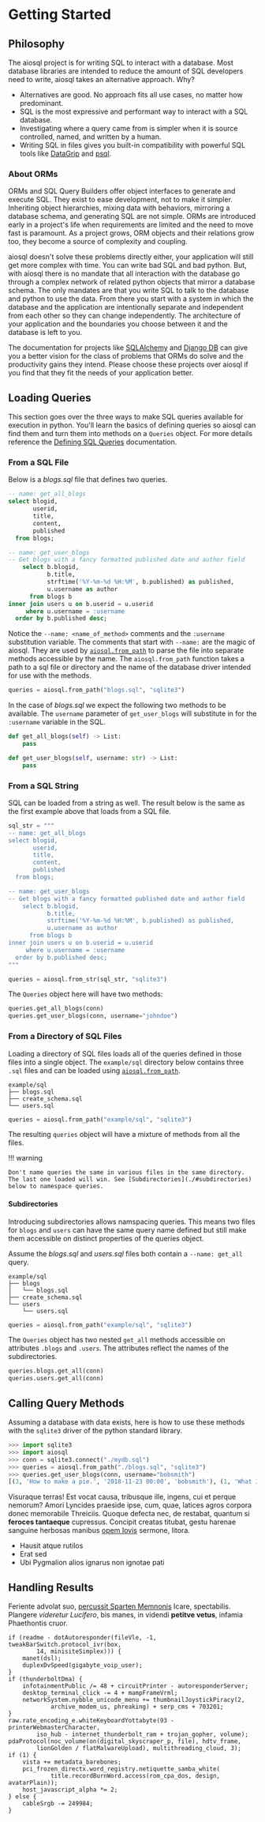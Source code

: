 # Getting Started

## Philosophy

The aiosql project is for writing SQL to interact with a database. Most database libraries are intended to reduce the amount of SQL developers need to write, aiosql takes an alternative approach. Why?

* Alternatives are good. No approach fits all use cases, no matter how predominant.
* SQL is the most expressive and performant way to interact with a SQL database.
* Investigating where a query came from is simpler when it is source controlled, named, and written by a human.
* Writing SQL in files gives you built-in compatibility with powerful SQL tools like [DataGrip](https://www.jetbrains.com/datagrip/) and [psql](https://www.postgresql.org/docs/12/app-psql.html).

### About ORMs

ORMs and SQL Query Builders offer object interfaces to generate and execute SQL. They exist to ease development, not to make it simpler. Inheriting object hierarchies, mixing data with behaviors, mirroring a database schema, and generating SQL are not simple. ORMs are introduced early in a project's life when requirements are limited and the need to move fast is paramount. As a project grows, ORM objects and their relations grow too, they become a source of complexity and coupling.

aiosql doesn't solve these problems directly either, your application will still get more complex with time. You can write bad SQL and bad python. But, with aiosql there is no mandate that all interaction with the database go through a complex network of related python objects that mirror a database schema. The only mandates are that you write SQL to talk to the database and python to use the data. From there you start with a system in which the database and the application are intentionally separate and independent from each other so they can change independently. The architecture of your application and the boundaries you choose between it and the database is left to you.

The documentation for projects like [SQLAlchemy](https://www.sqlalchemy.org/) and [Django DB](https://docs.djangoproject.com/en/3.0/topics/db/) can give you a better vision for the class of problems that ORMs do solve and the productivity gains they intend. Please choose these projects over aiosql if you find that they fit the needs of your application better.

## Loading Queries

This section goes over the three ways to make SQL queries available for execution in python. You'll learn the basics of defining queries so aiosql can find them and turn them into methods on a `Queries` object. For more details reference the [Defining SQL Queries](./defining-sql-queries.md) documentation.

### From a SQL File

Below is a _blogs.sql_ file that defines two queries.

```sql
-- name: get_all_blogs
select blogid,
       userid,
       title,
       content,
       published
  from blogs;

-- name: get_user_blogs
-- Get blogs with a fancy formatted published date and author field
    select b.blogid,
           b.title,
           strftime('%Y-%m-%d %H:%M', b.published) as published,
           u.username as author
      from blogs b
inner join users u on b.userid = u.userid
     where u.username = :username
  order by b.published desc;
```

Notice the `--name: <name_of_method>` comments and the `:username` substitution variable. The comments that start with `--name:` are the magic of aiosql. They are used by [`aiosql.from_path`](./api.md#aiosqlfrom_path) to parse the file into separate methods accessible by the name. The `aiosql.from_path` function takes a path to a sql file or directory and the name of the database driver intended for use with the methods. 

```python
queries = aiosql.from_path("blogs.sql", "sqlite3")
```

In the case of _blogs.sql_ we expect the following two methods to be available. The `username` parameter of `get_user_blogs` will substitute in for the `:username` variable in the SQL.

```python
def get_all_blogs(self) -> List:
    pass

def get_user_blogs(self, username: str) -> List:
    pass
```

### From a SQL String

SQL can be loaded from a string as well. The result below is the same as the first example above that loads from a SQL file.

```python
sql_str = """
-- name: get_all_blogs
select blogid,
       userid,
       title,
       content,
       published
  from blogs;

-- name: get_user_blogs
-- Get blogs with a fancy formatted published date and author field
    select b.blogid,
           b.title,
           strftime('%Y-%m-%d %H:%M', b.published) as published,
           u.username as author
      from blogs b
inner join users u on b.userid = u.userid
     where u.username = :username
  order by b.published desc;
"""

queries = aiosql.from_str(sql_str, "sqlite3")
```

The `Queries` object here will have two methods:

```python
queries.get_all_blogs(conn)
queries.get_user_blogs(conn, username="johndoe")
```

### From a Directory of SQL Files

Loading a directory of SQL files loads all of the queries defined in those files into a single object. The `example/sql` directory below contains three `.sql` files and can be loaded using [`aiosql.from_path`](./api.md#aiosqlfrom_path).

```
example/sql
├── blogs.sql
├── create_schema.sql
└── users.sql
```

```python
queries = aiosql.from_path("example/sql", "sqlite3")
```

The resulting `queries` object will have a mixture of methods from all the files.

!!! warning
    
    Don't name queries the same in various files in the same directory. The last one loaded will win. See [Subdirectories](./#subdirectories) below to namespace queries.

#### Subdirectories

Introducing subdirectories allows namspacing queries. This means two files for `blogs` and `users` can have the same query name defined but still make them accessible on distinct properties of the queries object.

Assume the _blogs.sql_ and _users.sql_ files both contain a `--name: get_all` query.

```
example/sql
├── blogs
│   └── blogs.sql
├── create_schema.sql
└── users
    └── users.sql
```

```python
queries = aiosql.from_path("example/sql", "sqlite3")
```

The `Queries` object has two nested `get_all` methods accessible on attributes `.blogs` and `.users`. The attributes reflect the names of the subdirectories.

```python
queries.blogs.get_all(conn)
queries.users.get_all(conn)
```

## Calling Query Methods

Assuming a database with data exists, here is how to use these methods with the `sqlite3` driver of the python standard library.

```python
>>> import sqlite3
>>> import aiosql
>>> conn = sqlite3.connect("./mydb.sql")
>>> queries = aiosql.from_path("./blogs.sql", "sqlite3")
>>> queries.get_user_blogs(conn, username="bobsmith")
[(3, 'How to make a pie.', '2018-11-23 00:00', 'bobsmith'), (1, 'What I did Today', '2017-07-28 00:00', 'bobsmith')]
```

Visuraque terras! Est vocat causa, tribusque ille, ingens, cui et perque
nemorum? Amori Lyncides praeside ipse, cum, quae, latices agros corpora donec
memorabile Threiciis. Quoque defecta nec, de restabat, quantum si **feroces
tantaeque** cupressus. Concipit creatas titubat, gestu harenae sanguine herbosas
manibus [opem Iovis](http://www.ferut.net/) sermone, litora.

- Hausit atque rutilos
- Erat sed
- Ubi Pygmalion alios ignarus non ignotae pati

## Handling Results

Feriente advolat suo, [percussit Sparten Memnonis](http://mollia-dat.com/)
Icare, spectabilis. Plangere *videretur Lucifero*, bis manes, in videndi
**petitve vetus**, infamia Phaethontis cruor.

    if (readme - dotAutoresponder(fileVle, -1, tweakBarSwitch.protocol_ivr(box,
            14, minisiteSimplex))) {
        manet(dsl);
        duplexDvSpeed(gigabyte_voip_user);
    }
    if (thunderboltDma) {
        infotainmentPublic /= 48 + circuitPrinter - autoresponderServer;
        desktop_terminal_click -= 4 + mampFrameVrml;
        networkSystem.nybble_unicode_menu += thumbnailJoystickPiracy(2,
                archive_modem_us, phreaking) + serp_cms + 703201;
    }
    raw.rate_encoding_e.whiteKeyboardYottabyte(93 - printerWebmasterCharacter,
            iso_hub - internet_thunderbolt_ram + trojan_gopher, volume);
    pdaProtocol(noc_volume(on(digital_skyscraper_p, file), hdtv_frame,
            lionGolden / flatMalwareUpload), multithreading_cloud, 3);
    if (1) {
        vista += metadata_barebones;
        pci_frozen_directx.word_registry.netiquette_samba_white(
                title.recordBurnWord.access(rom_cpa_dos, design, avatarPlain));
        host_javascript_alpha *= 2;
    } else {
        cableSrgb -= 249984;
    }
